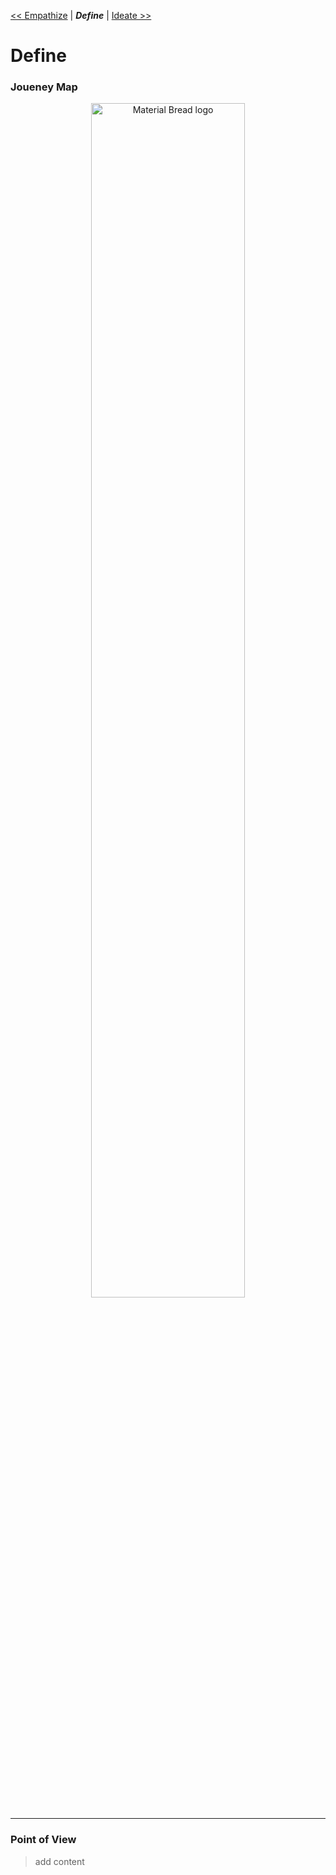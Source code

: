  [<< Empathize](Empathize.md) | ***Define***  | [ Ideate >>](Ideate.md) 
# Define 

### Joueney Map
 <div align="center">  
    <img width="70%" src="https://dummyimage.com/600x400/000/708c8c.png&text=Design+Thinking" alt="Material Bread logo">
</div>

----

### Point of View
 > add content
